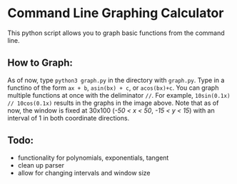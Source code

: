 # Command Line Graphing Calculator
This python script allows you to graph basic functions from the command line.
## How to Graph:
As of now, type `python3 graph.py` in the directory with `graph.py`. Type in a functino of the form `ax + b`, `asin(bx) + c`, or `acos(bx)+c`. You can graph multiple functions at once with the deliminator `//`. For example, `10sin(0.1x) // 10cos(0.1x)` results in the graphs in the image above. Note that as of now, the window is fixed at 30x100 (*-50 < x < 50*, *-15 < y < 15*) with an interval of 1 in both coordinate directions.
## Todo:
- functionality for polynomials, exponentials, tangent
- clean up parser
- allow for changing intervals and window size
